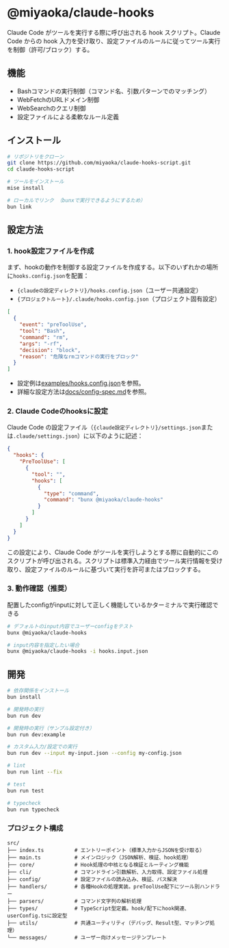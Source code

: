 # @miyaoka/claude-hooks

Claude Code がツールを実行する際に呼び出される hook スクリプト。Claude Code からの hook 入力を受け取り、設定ファイルのルールに従ってツール実行を制御（許可/ブロック）する。

## 機能

- Bashコマンドの実行制御（コマンド名、引数パターンでのマッチング）
- WebFetchのURLドメイン制御
- WebSearchのクエリ制御
- 設定ファイルによる柔軟なルール定義

## インストール

```bash
# リポジトリをクローン
git clone https://github.com/miyaoka/claude-hooks-script.git
cd claude-hooks-script

# ツールをインストール
mise install

# ローカルでリンク （bunxで実行できるようにするため）
bun link
```

## 設定方法

### 1. hook設定ファイルを作成

まず、hookの動作を制御する設定ファイルを作成する。以下のいずれかの場所に`hooks.config.json`を配置：

- `{claudeの設定ディレクトリ}/hooks.config.json`（ユーザー共通設定）
- `{プロジェクトルート}/.claude/hooks.config.json`（プロジェクト固有設定）

```json
[
  {
    "event": "preToolUse",
    "tool": "Bash",
    "command": "rm",
    "args": "-rf",
    "decision": "block",
    "reason": "危険なrmコマンドの実行をブロック"
  }
]
```

- 設定例は[examples/hooks.config.json](examples/hooks.config.json)を参照。
- 詳細な設定方法は[docs/config-spec.md](docs/config-spec.md)を参照。

### 2. Claude Codeのhooksに設定

Claude Code の設定ファイル（`{claude設定ディレクトリ}/settings.json`または`.claude/settings.json`）に以下のように記述：

```json
{
  "hooks": {
    "PreToolUse": [
      {
        "tool": "",
        "hooks": [
          {
            "type": "command",
            "command": "bunx @miyaoka/claude-hooks"
          }
        ]
      }
    ]
  }
}
```

この設定により、Claude Code がツールを実行しようとする際に自動的にこのスクリプトが呼び出される。スクリプトは標準入力経由でツール実行情報を受け取り、設定ファイルのルールに基づいて実行を許可またはブロックする。

### 3. 動作確認（推奨）

配置したconfigがinputに対して正しく機能しているかターミナルで実行確認できる

```bash
# デフォルトのinput内容でユーザーconfigをテスト
bunx @miyaoka/claude-hooks

# input内容を指定したい場合
bunx @miyaoka/claude-hooks -i hooks.input.json
```

## 開発

```bash
# 依存関係をインストール
bun install

# 開発時の実行
bun run dev

# 開発時の実行（サンプル設定付き）
bun run dev:example

# カスタム入力/設定での実行
bun run dev --input my-input.json --config my-config.json

# lint
bun run lint --fix

# test
bun run test

# typecheck
bun run typecheck
```

### プロジェクト構成

```
src/
├── index.ts          # エントリーポイント（標準入力からJSONを受け取る）
├── main.ts           # メインロジック（JSON解析、検証、hook処理）
├── core/             # Hook処理の中核となる検証とルーティング機能
├── cli/              # コマンドライン引数解析、入力取得、設定ファイル処理
├── config/           # 設定ファイルの読み込み、検証、パス解決
├── handlers/         # 各種Hookの処理実装。preToolUse配下にツール別ハンドラー
├── parsers/          # コマンド文字列の解析処理
├── types/            # TypeScript型定義。hook/配下にhook関連、userConfig.tsに設定型
├── utils/            # 共通ユーティリティ（デバッグ、Result型、マッチング処理）
└── messages/         # ユーザー向けメッセージテンプレート
```
